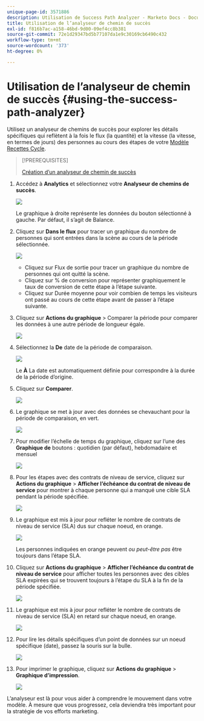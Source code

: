 ```yaml
---
unique-page-id: 3571886
description: Utilisation de Success Path Analyzer - Marketo Docs - Documentation du produit
title: Utilisation de l’analyseur de chemin de succès
exl-id: f816b7ac-a158-46bd-9d00-09ef4cc8b381
source-git-commit: 72e1d29347bd5b77107da1e9c30169cb6490c432
workflow-type: tm+mt
source-wordcount: '373'
ht-degree: 0%

---
```


# Utilisation de l’analyseur de chemin de succès {#using-the-success-path-analyzer}

Utilisez un analyseur de chemins de succès pour explorer les détails spécifiques qui reflètent à la fois le flux (la quantité) et la vitesse (la vitesse, en termes de jours) des personnes au cours des étapes de votre [Modèle Recettes Cycle](/help/marketo/product-docs/reporting/revenue-cycle-analytics/revenue-cycle-models/understanding-revenue-models.md).

>[!PREREQUISITES]
>
>[Création d’un analyseur de chemin de succès](/help/marketo/product-docs/reporting/revenue-cycle-analytics/revenue-cycle-models/create-a-success-path-analyzer.md)

1. Accédez à **Analytics** et sélectionnez votre **Analyseur de chemins de succès**.

   ![](assets/image2015-6-12-17-3a23-3a53.png)

   Le graphique à droite représente les données du bouton sélectionné à gauche. Par défaut, il s’agit de Balance.

1. Cliquez sur **Dans le flux** pour tracer un graphique du nombre de personnes qui sont entrées dans la scène au cours de la période sélectionnée.

   ![](assets/image2015-6-12-17-3a30-3a52.png)

   * Cliquez sur Flux de sortie pour tracer un graphique du nombre de personnes qui ont quitté la scène.
   * Cliquez sur % de conversion pour représenter graphiquement le taux de conversion de cette étape à l’étape suivante.
   * Cliquez sur Durée moyenne pour voir combien de temps les visiteurs ont passé au cours de cette étape avant de passer à l’étape suivante.

1. Cliquez sur **Actions du graphique** > Comparer la période pour comparer les données à une autre période de longueur égale.

   ![](assets/image2015-6-12-17-3a39-3a15.png)

1. Sélectionnez la **De** date de la période de comparaison.

   ![](assets/image2015-6-12-17-3a43-3a49.png)

   Le **À** La date est automatiquement définie pour correspondre à la durée de la période d’origine.

1. Cliquez sur **Comparer**.

   ![](assets/image2015-6-12-17-3a44-3a8.png)

1. Le graphique se met à jour avec des données se chevauchant pour la période de comparaison, en vert.

   ![](assets/image2015-6-12-17-3a46-3a16.png)

1. Pour modifier l’échelle de temps du graphique, cliquez sur l’une des **Graphique de** boutons : quotidien (par défaut), hebdomadaire et mensuel

   ![](assets/image2015-6-12-17-3a46-3a55.png)

1. Pour les étapes avec des contrats de niveau de service, cliquez sur **Actions du graphique** > **Afficher l’échéance du contrat de niveau de service** pour montrer à chaque personne qui a manqué une cible SLA pendant la période spécifiée.

   ![](assets/image2015-6-12-17-3a49-3a23.png)

1. Le graphique est mis à jour pour refléter le nombre de contrats de niveau de service (SLA) dus sur chaque noeud, en orange.

   ![](assets/image2015-6-12-17-3a50-3a16.png)

   Les personnes indiquées en orange peuvent *ou peut-être pas* être toujours dans l’étape SLA.

1. Cliquez sur **Actions du graphique** > **Afficher l’échéance du contrat de niveau de service** pour afficher toutes les personnes avec des cibles SLA expirées qui se trouvent toujours à l’étape du SLA à la fin de la période spécifiée.

   ![](assets/image2015-6-12-17-3a51-3a39.png)

1. Le graphique est mis à jour pour refléter le nombre de contrats de niveau de service (SLA) en retard sur chaque noeud, en orange.

   ![](assets/image2015-6-12-17-3a52-3a17.png)

1. Pour lire les détails spécifiques d’un point de données sur un noeud spécifique (date), passez la souris sur la bulle.

   ![](assets/image2015-6-12-17-3a52-3a49.png)

1. Pour imprimer le graphique, cliquez sur **Actions du graphique** > **Graphique d’impression**.

   ![](assets/image2015-6-12-17-3a53-3a34.png)

L’analyseur est là pour vous aider à comprendre le mouvement dans votre modèle. À mesure que vous progressez, cela deviendra très important pour la stratégie de vos efforts marketing.
